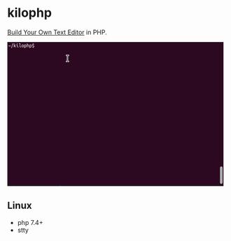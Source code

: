 # kilophp

[Build Your Own Text Editor](https://viewsourcecode.org/snaptoken/kilo/index.html) in PHP.

![](./demo.gif)

## Linux
- php 7.4+
- stty
